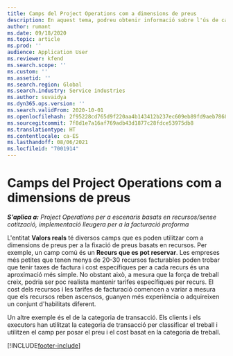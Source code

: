 ```yaml
---
title: Camps del Project Operations com a dimensions de preus
description: En aquest tema, podreu obtenir informació sobre l'ús de camps com a dimensions de preus al Dynamics 365 Project Operations.
author: rumant
ms.date: 09/18/2020
ms.topic: article
ms.prod: ''
audience: Application User
ms.reviewer: kfend
ms.search.scope: ''
ms.custom: ''
ms.assetid: ''
ms.search.region: Global
ms.search.industry: Service industries
ms.author: suvaidya
ms.dyn365.ops.version: ''
ms.search.validFrom: 2020-10-01
ms.openlocfilehash: 2f95228cd765d9f220aa4b143412b237ec609eb89fd9aeb786818af828dd3229
ms.sourcegitcommit: 7f8d1e7a16af769adb43d1877c28fdce53975db8
ms.translationtype: HT
ms.contentlocale: ca-ES
ms.lasthandoff: 08/06/2021
ms.locfileid: "7001914"
---
```

# <a name="project-operations-fields-as-pricing-dimensions"></a>Camps del Project Operations com a dimensions de preus

_**S'aplica a:** Project Operations per a escenaris basats en recursos/sense cotització, implementació lleugera per a la facturació proforma_

L'entitat **Valors reals** té diversos camps que es poden utilitzar com a dimensions de preus per a la fixació de preus basats en recursos. Per exemple, un camp comú és un **Recurs que es pot reservar**. Les empreses més petites que tenen menys de 20-30 recursos facturables poden trobar que tenir taxes de factura i cost específiques per a cada recurs és una aproximació més simple. No obstant això, a mesura que la força de treball creix, podria ser poc realista mantenir tarifes específiques per recurs. El cost dels recursos i les tarifes de facturació comencen a variar a mesura que els recursos reben ascensos, guanyen més experiència o adquireixen un conjunt d'habilitats diferent. 

Un altre exemple és el de la categoria de transacció. Els clients i els executors han utilitzat la categoria de transacció per classificar el treball i utilitzen el camp per posar el preu i el cost basat en la categoria de treball.


[!INCLUDE[footer-include](../includes/footer-banner.md)]